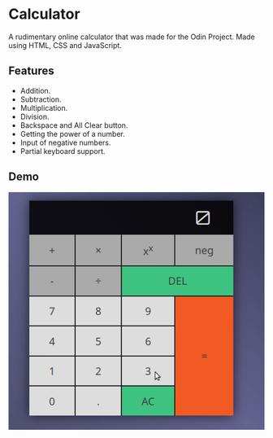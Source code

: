 # Calculator

A rudimentary online calculator that was made for the Odin Project. Made using HTML, CSS and JavaScript.

## Features
* Addition.
* Subtraction.
* Multiplication.
* Division.
* Backspace and All Clear button.
*  Getting the power of a number.
* Input of negative numbers.
* Partial keyboard support.


## Demo

![demo](https://github.com/bofmar/calculator/blob/master/CalcDemo.gif)